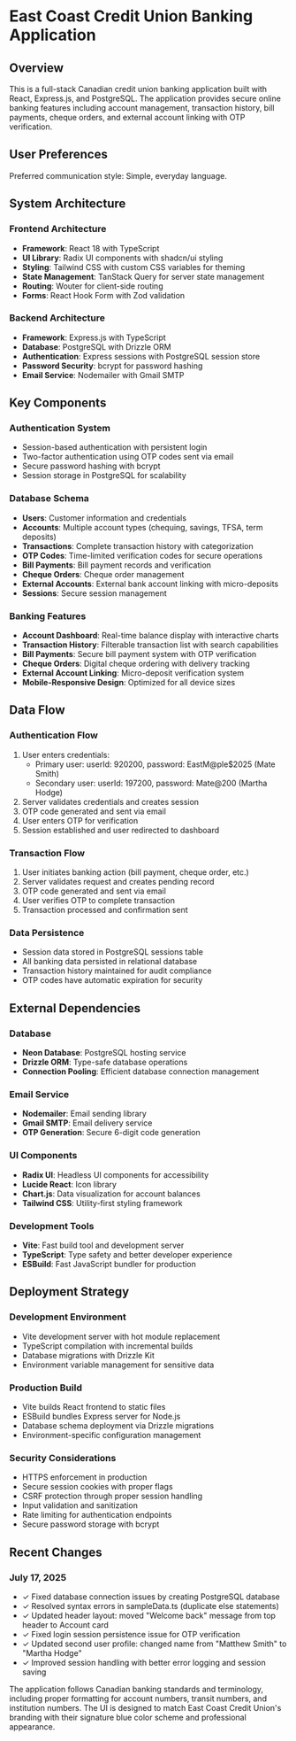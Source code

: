 # East Coast Credit Union Banking Application

## Overview

This is a full-stack Canadian credit union banking application built with React, Express.js, and PostgreSQL. The application provides secure online banking features including account management, transaction history, bill payments, cheque orders, and external account linking with OTP verification.

## User Preferences

Preferred communication style: Simple, everyday language.

## System Architecture

### Frontend Architecture
- **Framework**: React 18 with TypeScript
- **UI Library**: Radix UI components with shadcn/ui styling
- **Styling**: Tailwind CSS with custom CSS variables for theming
- **State Management**: TanStack Query for server state management
- **Routing**: Wouter for client-side routing
- **Forms**: React Hook Form with Zod validation

### Backend Architecture
- **Framework**: Express.js with TypeScript
- **Database**: PostgreSQL with Drizzle ORM
- **Authentication**: Express sessions with PostgreSQL session store
- **Password Security**: bcrypt for password hashing
- **Email Service**: Nodemailer with Gmail SMTP

## Key Components

### Authentication System
- Session-based authentication with persistent login
- Two-factor authentication using OTP codes sent via email
- Secure password hashing with bcrypt
- Session storage in PostgreSQL for scalability

### Database Schema
- **Users**: Customer information and credentials
- **Accounts**: Multiple account types (chequing, savings, TFSA, term deposits)
- **Transactions**: Complete transaction history with categorization
- **OTP Codes**: Time-limited verification codes for secure operations
- **Bill Payments**: Bill payment records and verification
- **Cheque Orders**: Cheque order management
- **External Accounts**: External bank account linking with micro-deposits
- **Sessions**: Secure session management

### Banking Features
- **Account Dashboard**: Real-time balance display with interactive charts
- **Transaction History**: Filterable transaction list with search capabilities
- **Bill Payments**: Secure bill payment system with OTP verification
- **Cheque Orders**: Digital cheque ordering with delivery tracking
- **External Account Linking**: Micro-deposit verification system
- **Mobile-Responsive Design**: Optimized for all device sizes

## Data Flow

### Authentication Flow
1. User enters credentials:
   - Primary user: userId: 920200, password: EastM@ple$2025 (Mate Smith)
   - Secondary user: userId: 197200, password: Mate@200 (Martha Hodge)
2. Server validates credentials and creates session
3. OTP code generated and sent via email
4. User enters OTP for verification
5. Session established and user redirected to dashboard

### Transaction Flow
1. User initiates banking action (bill payment, cheque order, etc.)
2. Server validates request and creates pending record
3. OTP code generated and sent via email
4. User verifies OTP to complete transaction
5. Transaction processed and confirmation sent

### Data Persistence
- Session data stored in PostgreSQL sessions table
- All banking data persisted in relational database
- Transaction history maintained for audit compliance
- OTP codes have automatic expiration for security

## External Dependencies

### Database
- **Neon Database**: PostgreSQL hosting service
- **Drizzle ORM**: Type-safe database operations
- **Connection Pooling**: Efficient database connection management

### Email Service
- **Nodemailer**: Email sending library
- **Gmail SMTP**: Email delivery service
- **OTP Generation**: Secure 6-digit code generation

### UI Components
- **Radix UI**: Headless UI components for accessibility
- **Lucide React**: Icon library
- **Chart.js**: Data visualization for account balances
- **Tailwind CSS**: Utility-first styling framework

### Development Tools
- **Vite**: Fast build tool and development server
- **TypeScript**: Type safety and better developer experience
- **ESBuild**: Fast JavaScript bundler for production

## Deployment Strategy

### Development Environment
- Vite development server with hot module replacement
- TypeScript compilation with incremental builds
- Database migrations with Drizzle Kit
- Environment variable management for sensitive data

### Production Build
- Vite builds React frontend to static files
- ESBuild bundles Express server for Node.js
- Database schema deployment via Drizzle migrations
- Environment-specific configuration management

### Security Considerations
- HTTPS enforcement in production
- Secure session cookies with proper flags
- CSRF protection through proper session handling
- Input validation and sanitization
- Rate limiting for authentication endpoints
- Secure password storage with bcrypt

## Recent Changes

### July 17, 2025
- ✓ Fixed database connection issues by creating PostgreSQL database
- ✓ Resolved syntax errors in sampleData.ts (duplicate else statements)
- ✓ Updated header layout: moved "Welcome back" message from top header to Account card
- ✓ Fixed login session persistence issue for OTP verification
- ✓ Updated second user profile: changed name from "Matthew Smith" to "Martha Hodge"
- ✓ Improved session handling with better error logging and session saving

The application follows Canadian banking standards and terminology, including proper formatting for account numbers, transit numbers, and institution numbers. The UI is designed to match East Coast Credit Union's branding with their signature blue color scheme and professional appearance.